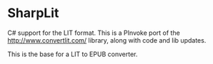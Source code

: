 # SharpLit

C# support for the LIT format.
This is a PInvoke port of the http://www.convertlit.com/ library, along with code and lib updates.

This is the base for a LIT to EPUB converter.
